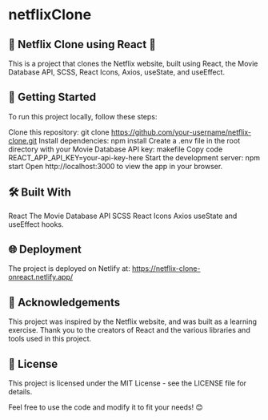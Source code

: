 # netflixClone
## 🎥 Netflix Clone using React 🍿
This is a project that clones the Netflix website, built using React, the Movie Database API, SCSS, React Icons, Axios, useState, and useEffect.

## 🚀 Getting Started
To run this project locally, follow these steps:

Clone this repository: git clone https://github.com/your-username/netflix-clone.git
Install dependencies: npm install
Create a .env file in the root directory with your Movie Database API key:
makefile
Copy code
REACT_APP_API_KEY=your-api-key-here
Start the development server: npm start
Open http://localhost:3000 to view the app in your browser.
## 🛠️ Built With
React
The Movie Database API
SCSS
React Icons
Axios
useState and useEffect hooks.
## 🌐 Deployment
The project is deployed on Netlify at: https://netflix-clone-onreact.netlify.app/

## 🙏 Acknowledgements
This project was inspired by the Netflix website, and was built as a learning exercise. Thank you to the creators of React and the various libraries and tools used in this project.

## 📝 License
This project is licensed under the MIT License - see the LICENSE file for details.

Feel free to use the code and modify it to fit your needs! 😊
